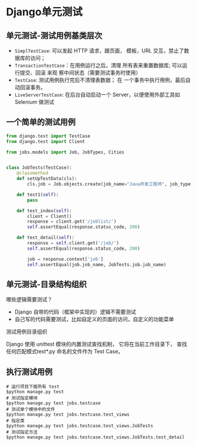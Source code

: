 # Django单元测试

## 单元测试-测试用例基类层次

* `SimplTestCase`: 可以发起 HTTP 请求，跟页面， 模板，URL 交互，禁止了数据库的访问；
* `TransactionTestCase`：在用例运行之后，清理 所有表来重置数据库; 可以运行提交、回滚 来观 察中间状态（需要测试事务时使用）
* `TestCase`: 测试用例执行完后不清理表数据； 在 一个事务中执行用例，最后自动回滚事务。
* `LiveServerTestCase`: 在后台自动启动一个 Server，以便使用外部工具如 Selenium 做测试
    
## 一个简单的测试用例
```python
from django.test import TestCase
from django.test import Client

from jobs.models import Job, JobTypes, Cities


class JobTests(TestCase):
    @classmethod
    def setUpTestData(cls):
        cls.job = Job.objects.create(job_name="Java开发工程师", job_type=JobTypes[0][0], job_city=Cities[1][0], job_requirement="精通Java开发")

    def test1(self):
        pass

    def test_index(self):
        client = Client()
        response = client.get('/joblist/')
        self.assertEqual(response.status_code, 200)

    def test_detail(self):
        response = self.client.get('/job/')
        self.assertEqual(response.status_code, 200)

        job = response.context['job']
        self.assertEqual(job.job_name, JobTests.job.job_name)
```


            
## 单元测试-目录结构组织

哪些逻辑需要测试？

* Django 自带的代码（框架中实现的）逻辑不需要测试
* 自己写的代码需要测试，比如自定义的页面的访问，自定义的功能菜单

测试用例目录组织

Django 使用 unittest 模块的内置测试查找机制，
它将在当前工作目录下， 查找任何匹配模式test*.py 命名的文件作为 Test Case。
    
## 执行测试用例

```Shell
# 运行项目下面所有 test
$python manage.py test
# 测试指定模块
$python manage.py test jobs.testcase
# 测试单个模块中的文件
$python manage.py test jobs.testcase.test_views
# 指定类
$python manage.py test jobs.testcase.test_views.JobTests
# 测试指定方法
$python manage.py test jobs.testcase.test_views.JobTests.test_detail
```